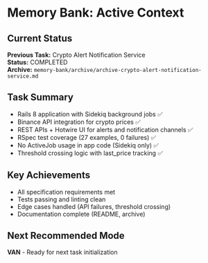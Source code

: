 # Memory Bank: Active Context

## Current Status
**Previous Task:** Crypto Alert Notification Service  
**Status:** COMPLETED  
**Archive:** `memory-bank/archive/archive-crypto-alert-notification-service.md`

## Task Summary
- Rails 8 application with Sidekiq background jobs ✅
- Binance API integration for crypto prices ✅
- REST APIs + Hotwire UI for alerts and notification channels ✅
- RSpec test coverage (27 examples, 0 failures) ✅
- No ActiveJob usage in app code (Sidekiq only) ✅
- Threshold crossing logic with last_price tracking ✅

## Key Achievements
- All specification requirements met
- Tests passing and linting clean
- Edge cases handled (API failures, threshold crossing)
- Documentation complete (README, archive)

## Next Recommended Mode
**VAN** - Ready for next task initialization
